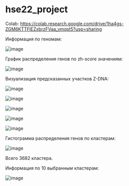 # hse22_project

Сolab: https://colab.research.google.com/drive/1ha4gs-ZGM6KTTFlEZxbrzFVaa_vmqst5?usp=sharing

Информация по геномам:

![image](https://user-images.githubusercontent.com/56909634/173442797-026c0e56-9511-4c2f-9ea6-5ccfcf0d8ae3.png)
 
 
 График распределения генов по zh-score значениям:

![image](https://user-images.githubusercontent.com/56909634/173442687-f0198c33-57ff-41f0-8764-0654364b79ab.png)
 
 
 Визуализация предсказанных участков Z-DNA:
 
 ![image](https://user-images.githubusercontent.com/56909634/173443061-2171c1a5-1b08-4a3e-bf3f-d8241f71f261.png)

![image](https://user-images.githubusercontent.com/56909634/173443081-b9c88825-9c80-43e3-ae39-5c70fb70aaa2.png)

![image](https://user-images.githubusercontent.com/56909634/173443105-510c4a96-bb30-401c-b0f0-fedcb2655255.png)

![image](https://user-images.githubusercontent.com/56909634/173443121-40ad49fd-01e1-4731-8da1-bfa7cc5f99c3.png)

![image](https://user-images.githubusercontent.com/56909634/173443131-ae7ecf30-254a-49c3-ba55-5960745b675b.png)

Гистограмма распределения генов по кластерам:

![image](https://user-images.githubusercontent.com/56909634/173444117-0582e2e1-5c17-42fc-abbe-11971c9f962c.png)

Всего 3682 кластера. 

Информация по 10 выбранным кластерам:

![image](https://user-images.githubusercontent.com/56909634/173445606-250abf25-b14c-41ad-88c8-9e3e7af6964d.png)
